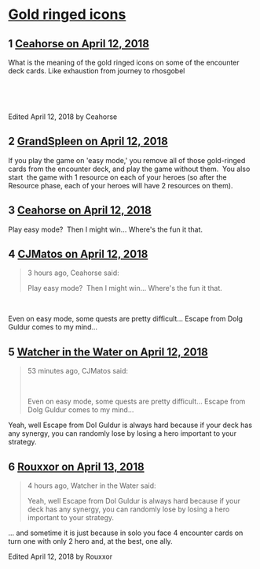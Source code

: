 # [Gold ringed icons](https://community.fantasyflightgames.com/topic/273467-gold-ringed-icons/)

## 1 [Ceahorse on April 12, 2018](https://community.fantasyflightgames.com/topic/273467-gold-ringed-icons/?do=findComment&comment=3282523)

What is the meaning of the gold ringed icons on some of the encounter deck cards. Like exhaustion from journey to rhosgobel

 

 

Edited April 12, 2018 by Ceahorse

## 2 [GrandSpleen on April 12, 2018](https://community.fantasyflightgames.com/topic/273467-gold-ringed-icons/?do=findComment&comment=3282536)

If you play the game on 'easy mode,' you remove all of those gold-ringed cards from the encounter deck, and play the game without them.  You also start  the game with 1 resource on each of your heroes (so after the Resource phase, each of your heroes will have 2 resources on them).

## 3 [Ceahorse on April 12, 2018](https://community.fantasyflightgames.com/topic/273467-gold-ringed-icons/?do=findComment&comment=3282551)

Play easy mode?  Then I might win... Where's the fun it that. 

## 4 [CJMatos on April 12, 2018](https://community.fantasyflightgames.com/topic/273467-gold-ringed-icons/?do=findComment&comment=3282805)

> 3 hours ago, Ceahorse said:
> 
> Play easy mode?  Then I might win... Where's the fun it that. 

 

Even on easy mode, some quests are pretty difficult... Escape from Dolg Guldur comes to my mind...

## 5 [Watcher in the Water on April 12, 2018](https://community.fantasyflightgames.com/topic/273467-gold-ringed-icons/?do=findComment&comment=3282881)

> 53 minutes ago, CJMatos said:
> 
>  
> 
> Even on easy mode, some quests are pretty difficult... Escape from Dolg Guldur comes to my mind...

Yeah, well Escape from Dol Guldur is always hard because if your deck has any synergy, you can randomly lose by losing a hero important to your strategy.

## 6 [Rouxxor on April 13, 2018](https://community.fantasyflightgames.com/topic/273467-gold-ringed-icons/?do=findComment&comment=3283151)

> 4 hours ago, Watcher in the Water said:
> 
> Yeah, well Escape from Dol Guldur is always hard because if your deck has any synergy, you can randomly lose by losing a hero important to your strategy.

... and sometime it is just because in solo you face 4 encounter cards on turn one with only 2 hero and, at the best, one ally.

Edited April 12, 2018 by Rouxxor

